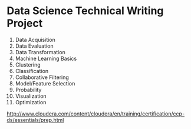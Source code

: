 Data Science Technical Writing Project
======================================
1. Data Acquisition
2. Data Evaluation
3. Data Transformation
4. Machine Learning Basics
5. Clustering
6. Classification
7. Collaborative Filtering
8. Model/Feature Selection
9. Probability
10. Visualization
11. Optimization

http://www.cloudera.com/content/cloudera/en/training/certification/ccp-ds/essentials/prep.html
